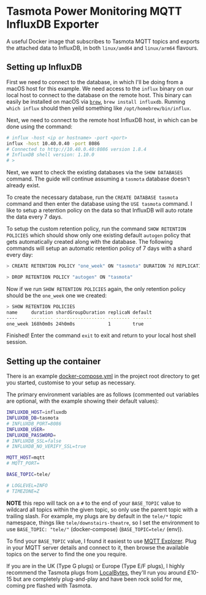 # Tasmota Power Monitoring MQTT InfluxDB Exporter

A useful Docker image that subscribes to Tasmota MQTT topics and exports the attached data to InfluxDB, in both `linux/amd64` and `linux/arm64` flavours.

## Setting up InfluxDB

First we need to connect to the database, in which I'll be doing from a macOS host for this example. We need access to the `influx` binary on our local host to connect to the database on the remote host. This binary can easily be installed on macOS via [`brew`](https://brew.sh/), `brew install influxdb`. Running `which influx` should then yeild something like `/opt/homebrew/bin/influx`.

Next, we need to connect to the remote host InfluxDB host, in which can be done using the command:

```sh
# influx -host <ip or hostname> -port <port>
influx -host 10.40.0.40 -port 8086
# Connected to http://10.40.0.40:8086 version 1.8.4
# InfluxDB shell version: 1.10.0
# >
```

Next, we want to check the existing databases via the `SHOW DATABASES` command. The guide will continue assuming a `tasmota` database doesn't already exist.

To create the necessary database, run the `CREATE DATABASE tasmota` command and then enter the database using the `USE tasmota` command. I like to setup a retention policy on the data so that InfluxDB will auto rotate the data every 7 days.

To setup the custom retention policy, run the command `SHOW RETENTION POLICIES` which should show only one existing default `autogen` policy that gets automatically created along with the database. The following commands will setup an automatic retention policy of 7 days with a shard every day:

```sh
> CREATE RETENTION POLICY "one_week" ON "tasmota" DURATION 7d REPLICATION 1 SHARD DURATION 1d DEFAULT

> DROP RETENTION POLICY "autogen" ON "tasmota"
```

Now if we run `SHOW RETENTION POLICIES` again, the only retention policy should be the `one_week` one we created:

```sh
> SHOW RETENTION POLICIES
name     duration shardGroupDuration replicaN default
----     -------- ------------------ -------- -------
one_week 168h0m0s 24h0m0s            1        true
```

Finished! Enter the command `exit` to exit and return to your local host shell session.

## Setting up the container

There is an example [docker-compose.yml](docker-compose.yml) in the project root directory to get you started, customise to your setup as necessary.

The primary environment variables are as follows (commented out variables are optional, with the example showing their default values):

```sh
INFLUXDB_HOST=influxdb
INFLUXDB_DB=tasmota
# INFLUXDB_PORT=8086
INFLUXDB_USER=
INFLUXDB_PASSWORD=
# INFLUXDB_SSL=false
# INFLUXDB_NO_VERIFY_SSL=true

MQTT_HOST=mqtt
# MQTT_PORT=

BASE_TOPIC=tele/

# LOGLEVEL=INFO
# TIMEZONE=Z
```

**NOTE** this repo will tack on a `#` to the end of your `BASE_TOPIC` value to wildcard all topics within the given topic, so only use the parent topic with a trailing slash. For example, my plugs are by default in the `tele/*` topic namespace, things like `tele/downstairs-theatre`, so I set the environment to use `BASE_TOPIC: "tele/"` (docker-compose) (`BASE_TOPIC=tele/` (env)).

To find your `BASE_TOPIC` value, I found it easiest to use [MQTT Explorer](https://mqtt-explorer.com/). Plug in your MQTT server details and connect to it, then browse the available topics on the server to find the one you require.

If you are in the UK (Type G plugs) or Europe (Type E/F plugs), I highly recommend the Tasmota plugs from [LocalBytes](https://www.mylocalbytes.com/products/smart-plug-pm), they'll run you around £10-15 but are completely plug-and-play and have been rock solid for me, coming pre flashed with Tasmota.
